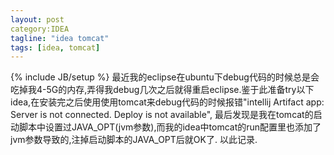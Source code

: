 ```yaml
---
layout: post
category:IDEA 
tagline: "idea tomcat"
tags: [idea, tomcat]
---
```

{% include JB/setup %}
最近我的eclipse在ubuntu下debug代码的时候总是会吃掉我4-5G的内存,弄得我debug几次之后就得重启eclipse.鉴于此准备try以下idea,在安装完之后使用使用tomcat来debug代码的时候报错"intellij Artifact app: Server is not connected. Deploy is not available", 最后发现是我在tomcat的启动脚本中设置过JAVA_OPT(jvm参数),而我的idea中tomcat的run配置里也添加了jvm参数导致的,注掉启动脚本的JAVA_OPT后就OK了.
以此记录.

